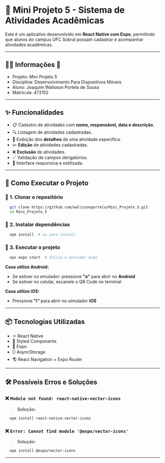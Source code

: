 # 📌 Mini Projeto 5 - Sistema de Atividades Acadêmicas

Este é um aplicativo desenvolvido em **React Native com Expo**, permitindo que alunos do campus UFC Sobral possam cadastrar e acompanhar atividades acadêmicas.

---

## 👨‍💻 **Informações** 🚀
- Projeto: Mini Projeto 5
- Disciplina: Desenvolvimento Para Dispositivos Móveis
- Aluno: Joaquim Walisson Portela de Sousa
- Matrícula: 472152

---

## ✨ **Funcionalidades**
- 📋 Cadastro de atividades com **nome, responsável, data e descrição**.
- 🔍 Listagem de atividades cadastradas.
- 📑 Exibição dos **detalhes** de uma atividade específica.
- ✏️ **Edição** de atividades cadastradas.
- ❌ **Exclusão** de atividades.
- ✅ Validação de campos obrigatórios.
- 🎨 Interface responsiva e estilizada.

---

## 🚀 **Como Executar o Projeto**

### 📌 **1. Clonar o repositório**
```sh
  git clone https://github.com/walissonportela/Mini_Projeto_5.git
  cd Mini_Projeto_5
```

### 📌 **2. Instalar dependências**
```sh
  npm install  # ou yarn install
```

### 📌 **3. Executar o projeto**
```sh
  npx expo start  # Inicia o servidor Expo
```
**Caso utilize Android:**
- Se estiver no emulador: pressione **"a"** para abrir no **Android**
- Se estiver no celular, escaneie o QR Code no terminal

**Caso utilize iOS:**
- Pressione **"i"** para abrir no simulador **iOS**

---

## 📦 **Tecnologias Utilizadas**
- ⚛️ React Native
- 🎨 Styled Components
- 📱 Expo
- 🗄️ AsyncStorage
- 🌎 React Navigation + Expo Router

---

## 🛠 **Possíveis Erros e Soluções**
### ❌ `Module not found: react-native-vector-icons`
> **Solução:**
```sh
  npm install react-native-vector-icons
```

### ❌ `Error: Cannot find module '@expo/vector-icons'`
> **Solução:**
```sh
  npm install @expo/vector-icons
```

---
